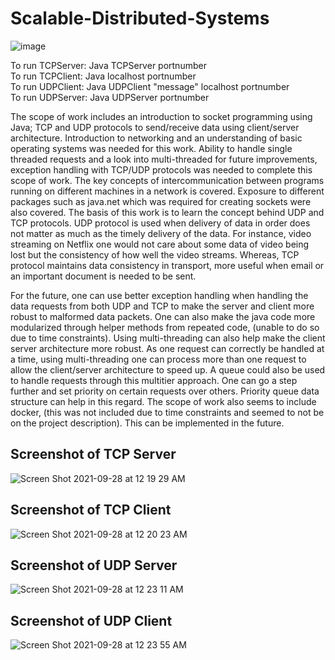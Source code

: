 
# Scalable-Distributed-Systems

![image](https://user-images.githubusercontent.com/35156624/134996442-a93aae7b-0ff8-4292-bf96-d2d5de07c242.png)

To run TCPServer: Java TCPServer portnumber
<br/>
To run TCPClient: Java localhost portnumber
<br/>
To run UDPClient: Java UDPClient "message" localhost portnumber
<br/>
To run UDPServer: Java UDPServer portnumber

The scope of work includes an introduction to socket programming using Java; TCP and UDP protocols to send/receive data using client/server architecture. Introduction to networking and an understanding of basic operating systems was needed for this work. Ability to handle single threaded requests and a look into multi-threaded for future improvements, exception handling with TCP/UDP protocols was needed to complete this scope of work. The key concepts of intercommunication between programs running on different machines in a network is covered. Exposure to different packages such as java.net which was required for creating sockets were also covered. The basis of this work is to learn the concept behind UDP and TCP protocols. UDP protocol is used when delivery of data in order does not matter as much as the timely delivery of the data. For instance, video streaming on Netflix one would not care about some data of video being lost but the consistency of how well the video streams. Whereas, TCP protocol maintains data consistency in transport, more useful when email or an important document is needed to be sent.  

For the future, one can use better exception handling when handling the data requests from both UDP and TCP to make the server and client more robust to malformed data packets. One can also make the java code more modularized through helper methods from repeated code, (unable to do so due to time constraints). Using multi-threading can also help make the client server architecture more robust. As one request can correctly be handled at a time, using multi-threading one can process more than one request to allow the client/server architecture to speed up. A queue could also be used to handle requests through this multitier approach. One can go a step further and set priority on certain requests over others. Priority queue data structure can help in this regard. The scope of work also seems to include docker, (this was not included due to time constraints and seemed to not be on the project description).  This can be implemented in the future. 

## Screenshot of TCP Server
![Screen Shot 2021-09-28 at 12 19 29 AM](https://user-images.githubusercontent.com/35156624/134997975-6484e84c-f9f2-4897-8d57-94dbfdd87b24.png)

## Screenshot of TCP Client
![Screen Shot 2021-09-28 at 12 20 23 AM](https://user-images.githubusercontent.com/35156624/134998053-0d2c901c-fb9c-47b4-bdbb-536ee00bc80b.png)

## Screenshot of UDP Server
![Screen Shot 2021-09-28 at 12 23 11 AM](https://user-images.githubusercontent.com/35156624/134998253-58aff40a-8db1-4fe9-8c5c-8d575702b618.png)

## Screenshot of UDP Client
![Screen Shot 2021-09-28 at 12 23 55 AM](https://user-images.githubusercontent.com/35156624/134998302-64bcb1b7-90cd-49ea-b46a-3ce920870969.png)


